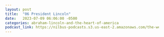 ```yaml
---
layout: post
title:  "06 President Lincoln"
date:   2023-07-09 06:06:00 -0500
categories: abraham-lincoln-and-the-heart-of-america
podcast_link: https://nilbus-podcasts.s3.us-east-2.amazonaws.com/the-well-trained-mind/Abraham%20Lincoln%20and%20the%20Heart%20of%20America/06%20President%20Lincoln.mp3
---
```

